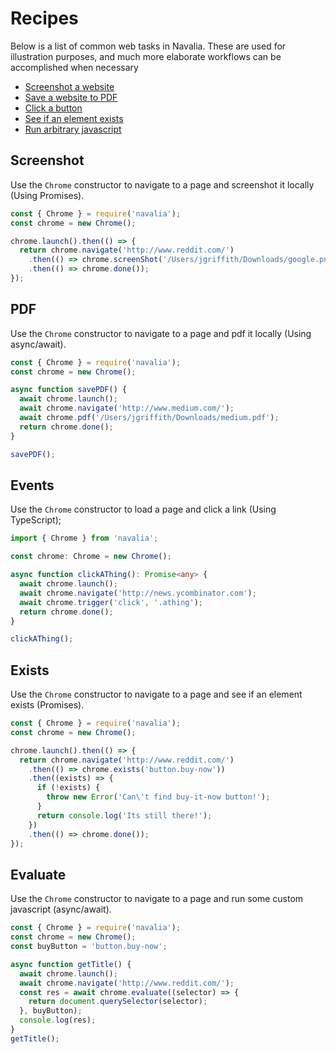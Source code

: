 # Recipes

Below is a list of common web tasks in Navalia. These are used for illustration purposes, and much more elaborate workflows can be accomplished when necessary

- [Screenshot a website](#screenshot)
- [Save a website to PDF](#pdf)
- [Click a button](#events)
- [See if an element exists](#exists)
- [Run arbitrary javascript](#evaluate)

## Screenshot

Use the `Chrome` constructor to navigate to a page and screenshot it locally (Using Promises).

```js
const { Chrome } = require('navalia');
const chrome = new Chrome();

chrome.launch().then(() => {
  return chrome.navigate('http://www.reddit.com/')
    .then(() => chrome.screenShot('/Users/jgriffith/Downloads/google.png'))
    .then(() => chrome.done());
});
```

## PDF

Use the `Chrome` constructor to navigate to a page and pdf it locally (Using async/await).

```js
const { Chrome } = require('navalia');
const chrome = new Chrome();

async function savePDF() {
  await chrome.launch();
  await chrome.navigate('http://www.medium.com/');
  await chrome.pdf('/Users/jgriffith/Downloads/medium.pdf');
  return chrome.done();
}

savePDF();
```

## Events

Use the `Chrome` constructor to load a page and click a link (Using TypeScript);

```ts
import { Chrome } from 'navalia';

const chrome: Chrome = new Chrome();

async function clickAThing(): Promise<any> {
  await chrome.launch();
  await chrome.navigate('http://news.ycombinator.com');
  await chrome.trigger('click', '.athing');
  return chrome.done();
}

clickAThing();
```

## Exists

Use the `Chrome` constructor to navigate to a page and see if an element exists (Promises).

```js
const { Chrome } = require('navalia');
const chrome = new Chrome();

chrome.launch().then(() => {
  return chrome.navigate('http://www.reddit.com/')
    .then(() => chrome.exists('button.buy-now'))
    .then((exists) => {
      if (!exists) {
        throw new Error('Can\'t find buy-it-now button!');
      }
      return console.log('Its still there!');
    })
    .then(() => chrome.done());
});
```

## Evaluate

Use the `Chrome` constructor to navigate to a page and run some custom javascript (async/await).

```js
const { Chrome } = require('navalia');
const chrome = new Chrome();
const buyButton = 'button.buy-now';

async function getTitle() {
  await chrome.launch();
  await chrome.navigate('http://www.reddit.com/');
  const res = await chrome.evaluate((selector) => {
    return document.querySelector(selector);
  }, buyButton);
  console.log(res);
}
getTitle();
```
